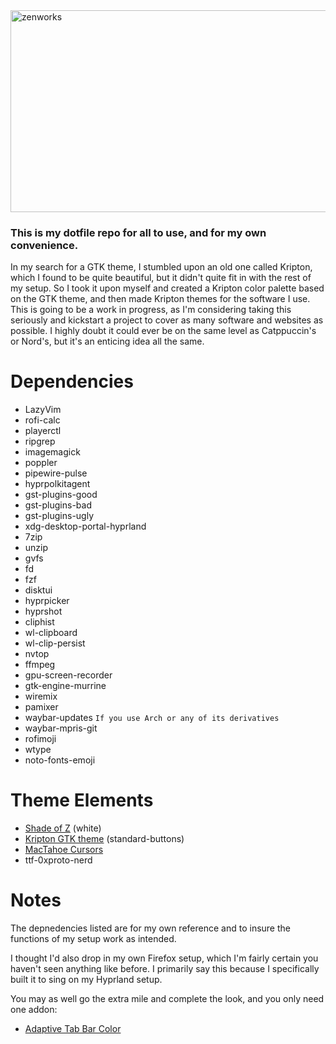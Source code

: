 <img width="1686" height="323" alt="zenworks" src="https://github.com/user-attachments/assets/b5ce90c4-8ec2-489c-8f47-1fc84abc154b" />

<h3>This is my dotfile repo for all to use, and for my own convenience.</h3>

In my search for a GTK theme, I stumbled upon an old one called Kripton, which I found to be quite beautiful, but it didn't quite fit in with the rest of my setup. So I took it upon myself and created a Kripton color palette based on the GTK theme, and then made Kripton themes for the software I use. This is going to be a work in progress, as I'm considering taking this seriously and kickstart a project to cover as many software and websites as possible. I highly doubt it could ever be on the same level as Catppuccin's or Nord's, but it's an enticing idea all the same.

# Dependencies
- LazyVim
- rofi-calc
- playerctl
- ripgrep
- imagemagick
- poppler
- pipewire-pulse
- hyprpolkitagent
- gst-plugins-good
- gst-plugins-bad
- gst-plugins-ugly
- xdg-desktop-portal-hyprland
- 7zip
- unzip
- gvfs
- fd
- fzf
- disktui
- hyprpicker
- hyprshot
- cliphist
- wl-clipboard
- wl-clip-persist
- nvtop
- ffmpeg
- gpu-screen-recorder
- gtk-engine-murrine
- wiremix
- pamixer
- waybar-updates ```If you use Arch or any of its derivatives```
- waybar-mpris-git
- rofimoji
- wtype
- noto-fonts-emoji

# Theme Elements
- [Shade of Z](https://www.gnome-look.org/p/1516492) (white)
- [Kripton GTK theme](https://www.gnome-look.org/s/Gnome/p/1365372/) (standard-buttons)
- [MacTahoe Cursors](https://www.gnome-look.org/p/2305688)
- ttf-0xproto-nerd

# Notes
The depnedencies listed are for my own reference and to insure the functions of my setup work as intended.

I thought I'd also drop in my own Firefox setup, which I'm fairly certain you haven't seen anything like before. I primarily say this because I specifically built it to sing on my Hyprland setup.

You may as well go the extra mile and complete the look, and you only need one addon:

- [Adaptive Tab Bar Color](https://addons.mozilla.org/en-US/firefox/addon/adaptive-tab-bar-colour/)
